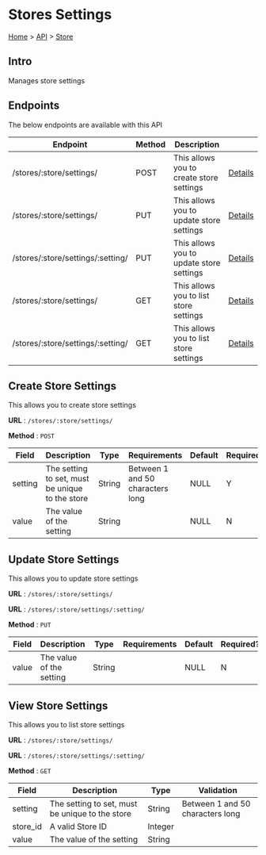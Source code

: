 # Stores Settings
[Home](../../index.md) > [API](../index.md) > [Store](index.md)
## Intro
Manages store settings
## Endpoints
The below endpoints are available with this API

| Endpoint | Method | Description | |
| --- | --- | --- | --- |
| /stores/:store/settings/ | POST | This allows you to create store settings | [Details](#create-store-settings) |
| /stores/:store/settings/ | PUT | This allows you to update store settings | [Details](#update-store-settings) |
| /stores/:store/settings/:setting/ | PUT | This allows you to update store settings | [Details](#update-store-settings) |
| /stores/:store/settings/ | GET | This allows you to list store settings | [Details](#view-store-settings) |
| /stores/:store/settings/:setting/ | GET | This allows you to list store settings | [Details](#view-store-settings) |

## Create Store Settings
This allows you to create store settings

**URL** : `/stores/:store/settings/`

**Method** : `POST`

| Field | Description | Type | Requirements | Default | Required? | Conditional? |
| --- | --- | --- | --- | --- | --- | --- |
| setting | The setting to set, must be unique to the store | String | Between 1 and 50 characters long | NULL | Y | N |
| value | The value of the setting | String |  | NULL | N | N |

## Update Store Settings
This allows you to update store settings

**URL** : `/stores/:store/settings/`

**URL** : `/stores/:store/settings/:setting/`

**Method** : `PUT`

| Field | Description | Type | Requirements | Default | Required? | Conditional? |
| --- | --- | --- | --- | --- | --- | --- |
| value | The value of the setting | String |  | NULL | N | N |

## View Store Settings
This allows you to list store settings

**URL** : `/stores/:store/settings/`

**URL** : `/stores/:store/settings/:setting/`

**Method** : `GET`

| Field | Description | Type | Validation |
| --- | --- | --- | --- |
| setting | The setting to set, must be unique to the store | String | Between 1 and 50 characters long |
| store_id | A valid Store ID | Integer |  |
| value | The value of the setting | String |  |
